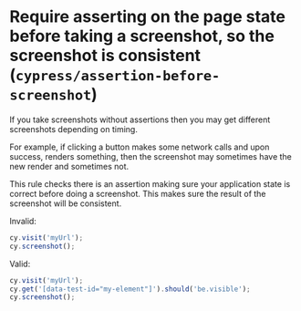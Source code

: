 # Require asserting on the page state before taking a screenshot, so the screenshot is consistent (`cypress/assertion-before-screenshot`)

<!-- end auto-generated rule header -->

If you take screenshots without assertions then you may get different screenshots depending on timing.

For example, if clicking a button makes some network calls and upon success, renders something, then the screenshot may sometimes have the new render and sometimes not.

This rule checks there is an assertion making sure your application state is correct before doing a screenshot. This makes sure the result of the screenshot will be consistent.

Invalid:

```js
cy.visit('myUrl');
cy.screenshot();
```

Valid:

```js
cy.visit('myUrl');
cy.get('[data-test-id="my-element"]').should('be.visible');
cy.screenshot();
```
